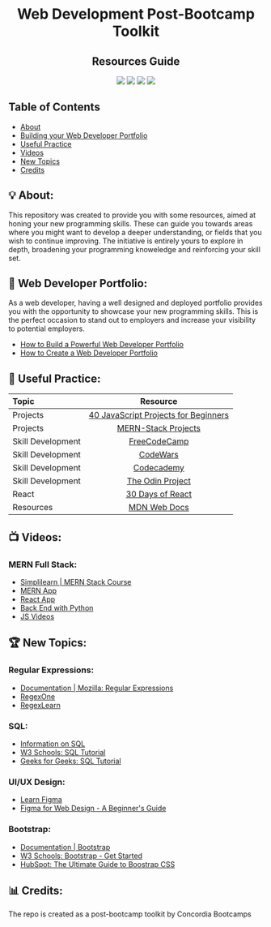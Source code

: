 <h1 align = "center">Web Development Post-Bootcamp Toolkit</h1>
 <h2 align = "center">Resources Guide</h2>

<p align = "center">
  
  
  <img src="https://img.shields.io/badge/WD-Toolkit-yellow" >
  <img src="https://img.shields.io/badge/Cohort-WebDev-purple" >
  <img src="https://img.shields.io/badge/Stack-MERN-orange" >
 <img src="https://img.shields.io/badge/List-Resources-green" >
  
                                                                              
</p>

## Table of Contents
* [About](#-about)
* [Building your Web Developer Portfolio](#-web-developer-portfolio)
* [Useful Practice](#-useful-practice)
* [Videos](#-videos)
* [New Topics](#-new-topics)
* [Credits](#-credits)
 
## 💡 About:
<p>
 This repository was created to provide you with some resources, aimed at honing your new programming skills. 
 These can guide you towards areas where you might want to develop a deeper understanding, or fields that you wish to continue improving. 
 The initiative is entirely yours to explore in depth, broadening your programming knoweledge and reinforcing your skill set.
</p>

## 💼 Web Developer Portfolio:
<p>
 As a web developer, having a well designed and deployed portfolio provides you with the opportunity to showcase your new programming skills. 
 This is the perfect occasion to stand out to employers and increase your visibility to potential employers.  
 </p>
 
 * [How to Build a Powerful Web Developer Portfolio](https://arc.dev/developer-blog/web-developer-portfolio/)
 * [How to Create a Web Developer Portfolio](https://ca.indeed.com/career-advice/finding-a-job/web-developer-portfolio)
 
## 📓 Useful Practice:

Topic                 | Resource 
:-------------------------   |:-------------------------:
Projects  | [40 JavaScript Projects for Beginners](https://www.freecodecamp.org/news/javascript-projects-for-beginners/) 
Projects  | [MERN-Stack Projects](https://github.com/kunaltyagi9/MERN-Stack-Projects) 
Skill Development | [FreeCodeCamp](https://www.freecodecamp.org/learn/) 
Skill Development | [CodeWars](https://www.codewars.com/)
Skill Development | [Codecademy](codecademy.com) 
Skill Development  | [The Odin Project](https://www.theodinproject.com/) 
React                 | [30 Days of React](https://github.com/Asabeneh/30-Days-Of-React)
Resources | [MDN Web Docs](https://developer.mozilla.org/en-US/)

## 📺 Videos:

### MERN Full Stack:
* [Simplilearn | MERN Stack Course](https://www.youtube.com/watch?v=ORyi6tTMNqE)
* [MERN App](https://youtu.be/VsUzmlZfYNg)
* [React App](https://youtu.be/cd3P3yXyx30)
* [Back End with Python](https://youtu.be/jBzwzrDvZ18)
* [JS Videos](https://youtu.be/jS4aFq5-91M)

## 🏆 New Topics:

### Regular Expressions:
* [Documentation | Mozilla: Regular Expressions](https://developer.mozilla.org/en-US/docs/Web/JavaScript/Guide/Regular_expressions)
* [RegexOne](https://regexone.com/)
* [RegexLearn](https://regexlearn.com/)

### SQL:
* [Information on SQL](https://en.wikipedia.org/wiki/SQL)
* [W3 Schools: SQL Tutorial](https://www.w3schools.com/sql/)
* [Geeks for Geeks: SQL Tutorial](https://www.geeksforgeeks.org/sql-tutorial/)

### UI/UX Design:
* [Learn Figma](https://www.figma.com/design/)
* [Figma for Web Design - A Beginner's Guide](https://www.section.io/engineering-education/using-figma-for-web-design/)

### Bootstrap:
* [Documentation | Bootstrap](https://getbootstrap.com/)
* [W3 Schools: Bootstrap - Get Started](https://www.w3schools.com/bootstrap/bootstrap_get_started.asp)
* [HubSpot: The Ultimate Guide to Boostrap CSS](https://blog.hubspot.com/website/bootstrap-css)












## 📊 Credits:

The repo is created as a post-bootcamp toolkit by Concordia Bootcamps

